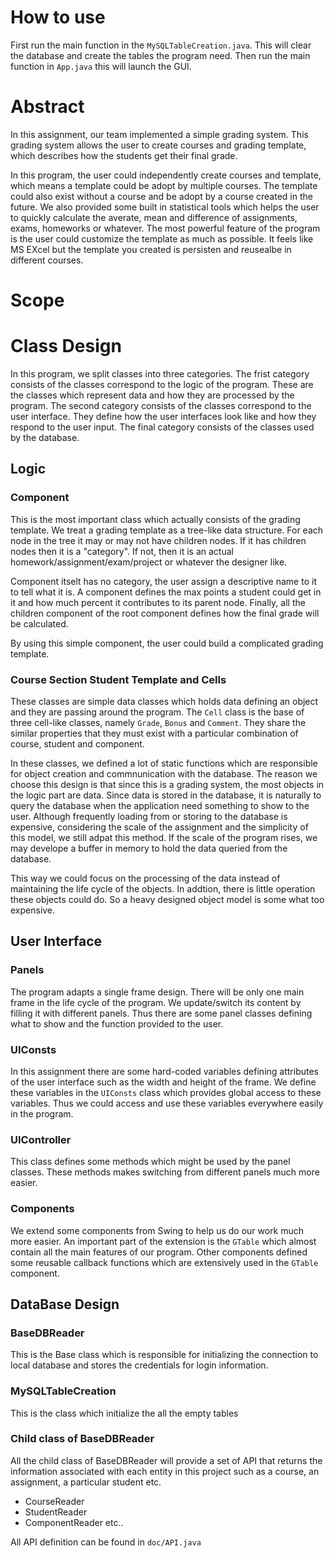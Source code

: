 # How to use

First run the main function in the `MySQLTableCreation.java`. This
will clear the database and create the tables the program need. Then
run the main function in `App.java` this will launch the GUI.

# Abstract 

In this assignment, our team implemented a simple grading system. This
grading system allows the user to create courses and grading template,
which describes how the students get their final grade. 

In this program, the user could independently create courses and
template, which means a template could be adopt by multiple
courses. The template could also exist without a course and be adopt
by a course created in the future. We also provided some built in
statistical tools which helps the user to quickly calculate the
averate, mean and difference of assignments, exams, homeworks or
whatever. The most powerful feature of the program is the user could
customize the template as much as possible. It feels like MS EXcel but
the template you created is persisten and reusealbe in different
courses.

# Scope

# Class Design

In this program, we split classes into three categories. The frist
category consists of the classes correspond to the logic of the
program. These are the classes which represent data and how they are
processed by the program. The second category consists of the classes
correspond to the user interface. They define how the user interfaces
look like and how they respond to the user input. The final category
consists of the classes used by the database.

## Logic

### Component

This is the most important class which actually consists of the
grading template. We treat a grading template as a tree-like data
structure. For each node in the tree it may or may not have children
nodes. If it has children nodes then it is a "category". If not, then
it is an actual homework/assignment/exam/project or whatever the
designer like.

Component itselt has no category, the user assign a descriptive name
to it to tell what it is. A component defines the max points a student
could get in it and how much percent it contributes to its parent
node. Finally, all the children component of the root component
defines how the final grade will be calculated.

By using this simple component, the user could build a complicated
grading template.

### Course Section Student Template and Cells

These classes are simple data classes which holds data defining an
object and they are passing around the program. The `Cell` class is
the base of three cell-like classes, namely `Grade`, `Bonus` and
`Comment`. They share the similar properties that they must exist with
a particular combination of course, student and component.

In these classes, we defined a lot of static functions which are
responsible for object creation and commnunication with the
database. The reason we choose this design is that since this is a
grading system, the most objects in the logic part are data. Since
data is stored in the database, it is naturally to query the database
when the application need something to show to the user. Although
frequently loading from or storing to the database is expensive,
considering the scale of the assignment and the simplicity of this
model, we still adpat this method. If the scale of the program rises,
we may develope a buffer in memory to hold the data queried from the
database.

This way we could focus on the processing of the data instead of
maintaining the life cycle of the objects. In addtion, there is little
operation these objects could do. So a heavy designed object model is
some what too expensive.

## User Interface

### Panels

The program adapts a single frame design. There will be only one main
frame in the life cycle of the program. We update/switch its content
by filling it with different panels. Thus there are some panel classes
defining what to show and the function provided to the user.

### UIConsts

In this assignment there are some hard-coded variables defining
attributes of the user interface such as the width and height of the
frame. We define these variables in the `UIConsts` class which
provides global access to these variables. Thus we could access and
use these variables everywhere easily in the program.

### UIController

This class defines some methods which might be used by the panel
classes. These methods makes switching from different panels much more
easier.

### Components

We extend some components from Swing to help us do our work much more
easier. An important part of the extension is the `GTable` which
almost contain all the main features of our program. Other components
defined some reusable callback functions which are extensively used in
the `GTable` component.

## DataBase Design 

### BaseDBReader 
This is the Base class which is responsible for initializing the connection to local database and stores the credentials for login information. 

### MySQLTableCreation 
This is the class which initialize the all the empty tables 

### Child class of BaseDBReader 
All the child class of BaseDBReader will provide a set of API that returns the information associated with each entity in this project such as a course, an assignment, a particular student etc. 
- CourseReader 
- StudentReader 
- ComponentReader etc.. 

All API definition can be found in `doc/API.java`

